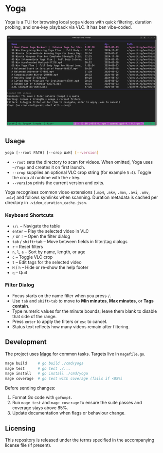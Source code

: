 # Yoga

Yoga is a TUI for browsing local yoga videos with quick filtering, duration probing, and one-key playback via VLC. It has ben vibe-coded.

![Yoga](yoga.png)

## Usage

```bash
yoga [--root PATH] [--crop WxH] [--version]
```

- `--root` sets the directory to scan for videos. When omitted, Yoga uses `~/Yoga` and creates it on first launch.
- `--crop` supplies an optional VLC crop string (for example `5:4`). Toggle the crop at runtime with the `c` key.
- `--version` prints the current version and exits.

Yoga recognises common video extensions (`.mp4`, `.mkv`, `.mov`, `.avi`, `.wmv`, `.m4v`) and follows symlinks when scanning. Duration metadata is cached per directory in `.video_duration_cache.json`.

### Keyboard Shortcuts

- `↑/↓` – Navigate the table
- `enter` – Play the selected video in VLC
- `/` or `f` – Open the filter dialog
- `tab` / `shift+tab` – Move between fields in filter/tag dialogs
- `r` – Reset filters
- `n`, `l`, `a` – Sort by name, length, or age
- `c` – Toggle VLC crop
- `t` – Edit tags for the selected video
- `H` / `h` – Hide or re-show the help footer
- `q` – Quit

### Filter Dialog

- Focus starts on the name filter when you press `/`.
- Use `tab` and `shift+tab` to move to **Min minutes**, **Max minutes**, or **Tags contain**.
- Type numeric values for the minute bounds; leave them blank to disable that side of the range.
- Press `enter` to apply the filters or `esc` to cancel.
- Status text reflects how many videos remain after filtering.

## Development

The project uses [Mage](https://magefile.org/) for common tasks. Targets live in `magefile.go`.

```bash
mage build     # go build ./cmd/yoga
mage test      # go test ./...
mage install   # go install ./cmd/yoga
mage coverage  # go test with coverage (fails if <85%)
```

Before sending changes:

1. Format Go code with `gofumpt`.
2. Run `mage test` and `mage coverage` to ensure the suite passes and coverage stays above 85%.
3. Update documentation when flags or behaviour change.

## Licensing

This repository is released under the terms specified in the accompanying license file (if present).
